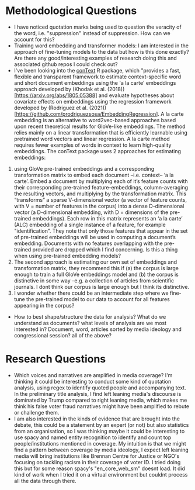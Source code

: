 # Methodological Questions
- I have noticed quotation marks being used to question the veracity of the word, i.e. "suppression" instead of suppression. How can we account for this?
- Training word embedding and transformer models: I am interested in the approach of fine-tuning models to the data but how is this done exactly? Are there any good/interesting examples of research doing this and associated github repos I could check out?
- I've been looking into the [conText](https://github.com/prodriguezsosa/conText/blob/master/vignettes/quickstart.md) R package, which "provides a fast, flexible and transparent framework to estimate context-specific word and short document embeddings using the 'a la carte' embeddings approach developed by (Khodak et al. (2018))[https://arxiv.org/abs/1805.05388] and evaluate hypotheses about covariate effects on embeddings using the regression framework developed by (Rodriguez et al. (2021))[https://github.com/prodriguezsosa/EmbeddingRegression]. A la carte embedding is an alternative to word2vec-based approaches based upon recent theoretical results for GloVe-like embeddings. The method relies mainly on a linear transformation that is efficiently learnable using pretrained word vectors and linear regression. A la carte method requires fewer examples of words in context to learn high-quality embeddings. The conText package uses 2 approaches for estimating embeddings:
1. using GloVe pre-trained embeddings and a corresponding transformation matrix to embed each document –i.e. context– ‘a la carte’. Embed a document by multiplying each of it’s feature counts with their corresponding pre-trained feature-embeddings, column-averaging the resulting vectors, and multiplying by the transformation matrix. This “transforms” a sparse V-dimensional vector (a vector of feature counts, with V = number of features in the corpus) into a dense D-dimensional vector (a D-dimensional embedding, with D = dimensions of the pre-trained embeddings). Each row in this matrix represents an ‘a la carte’ (ALC) embedding of a single instance of a feature, for example "identification”. They note that only those features that appear in the set of pre-trained embeddings will be used in computing a document’s embedding. Documents with no features overlapping with the pre-trained provided are dropped which I find concerning. Is this a thing when using pre-trained embedding models?
2. The second approach is estimating our own set of embeddings and transformation matrix, they recommend this if (a) the corpus is large enough to train a full GloVe embeddings model and (b) the corpus is distinctive in some way –e.g. a collection of articles from scientific journals. I dont think our corpus is large enough but I think its distinctive.
3. I wonder whether there could be an intermediate step where we fine-tune the pre-trained model to our data to account for all features appearing in the corpus? 

- How to best shape/structure the data for analysis? What do we understand as documents? what levels of analysis are we most interested in? Document, word, articles sorted by media ideology and congressional session? all of the above?

# Research Questions
- Which voices and narratives are amplified in media coverage? I'm thinking it could be interesting to conduct some kind of quotation analysis, using regex to identify quoted people and accompanying text. In the preliminary title analysis, I find left leaning media's discourse is dominated by Trump compared to right leaning media, which makes me think his false voter fraud narratives might have been amplified to rebute or challenge them.
- I am also interested in the kinds of evidence that are brought into the debate, this could be a statement by an expert (or not) but also statistics from an organisation, so I was thinking maybe it could be interesting to use spacy and named entity recognition to identify and count top people/institutions mentioned in coverage. My intuition is that we might find a pattern between coverage by media ideology, I expect left leaning media will bring institutions like Brennan Centre for Justice or NGO's focusing on tackling racism in their coverage of voter ID. I tried doing this but for some reason spacy's "en_core_web_sm" doesnt load. It did kind of work when I tried it on a virtual environment but couldnt process all the data through there.

